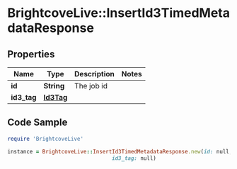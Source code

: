 # BrightcoveLive::InsertId3TimedMetadataResponse

## Properties

Name | Type | Description | Notes
------------ | ------------- | ------------- | -------------
**id** | **String** | The job id | 
**id3_tag** | [**Id3Tag**](Id3Tag.md) |  | 

## Code Sample

```ruby
require 'BrightcoveLive'

instance = BrightcoveLive::InsertId3TimedMetadataResponse.new(id: null,
                                 id3_tag: null)
```


